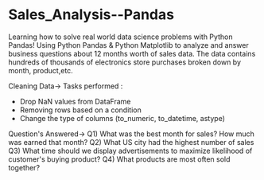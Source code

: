 # Sales_Analysis--Pandas

Learning how to solve real world data science problems with Python Pandas! Using Python Pandas & Python Matplotlib to analyze and answer business questions about 12 months worth of sales data. The data contains hundreds of thousands of electronics store purchases broken down by month, product,etc.

Cleaning Data->
Tasks performed :
- Drop NaN values from DataFrame
- Removing rows based on a condition
- Change the type of columns (to_numeric, to_datetime, astype)

Question's Answered->
Q1) What was the best month for sales? How much was earned that month?
Q2) What US city had the highest number of sales
Q3) What time should we display advertisements to maximize likelihood of customer's buying product?
Q4) What products are most often sold together?
